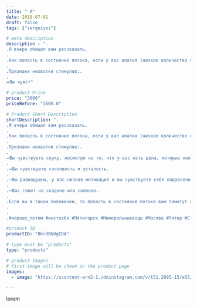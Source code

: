 ```yaml
---
title: " Я"
date: 2018-07-01
draft: false
tags: ["sergeiyes"]

# meta description
description : ".
.Я вчера обещал вам рассказать.
.
.Как попасть в состояние потока, если у вас апатия (низкое количество стимулов).
.
.Признаки нехватки стимулов:.
.
➖Вы чувст"

# product Price
price: "3000"
priceBefore: "3600.0"

# Product Short Description
shortDescription: ".
.Я вчера обещал вам рассказать.
.
.Как попасть в состояние потока, если у вас апатия (низкое количество стимулов).
.
.Признаки нехватки стимулов:.
.
➖Вы чувствуете скуку, несмотря на то, что у вас есть дела, которые необходимо выполнить.
.
.➖Вы чувствуете сонливость и усталость.
.
.➖Вы равнодушны, у вас низкая мотивация и вы чувствуете себя подавленно.
.
.➖Вас тянет на сладкое или соленое.
.
.Если вы в таком положении, то попасть в состояние потока вам помогут следующие шаги, о которых я Вам расскажу завтра😃.
.
.
.#xopoшо_летом #инстазбк #Пятигорск #Минеральныеводы #Москва #Питер #Ставрополь #Сочи #Симферополь #Севастополь #СКФО #УФО #Анапа #Краснодар #Екатеринбург #Челябинск #Ессентуки #Железноводск #Кисловодск #бизнес #Ростовнадону #gruppazahvata #Нижнийновгород #sergeystar #nl_int #biznes #бизнесидея  #Волгоград #churslabs"

#product ID
productID: "BkrdBNOgEDA"

# type must be "products"
type: "products"

# product Images
# first image will be shown in the product page
images:
  - image: "https://scontent-arn2-1.cdninstagram.com/v/t51.2885-15/e35/36086458_218054212162823_545601657094799360_n.jpg?tp=1&_nc_ht=scontent-arn2-1.cdninstagram.com&_nc_cat=111&_nc_ohc=GqzQsuvDgrQAX-N2r9u&ccb=7-4&oh=30842386bcf4f52025229356375bb4df&oe=6084BA3F&_nc_sid=86f79a&ig_cache_key=MTgxMzY3MDkwMTIxNjk4NTI4MA%3D%3D.2-ccb7-4"

---
```

lorem
